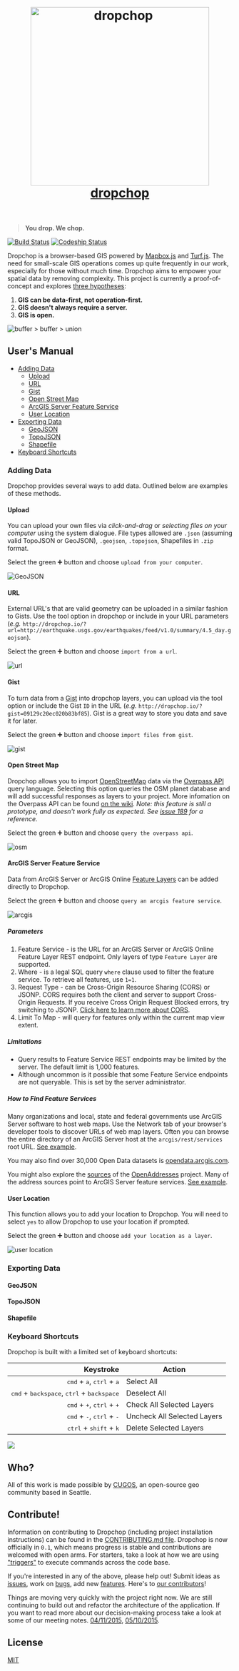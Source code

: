 <h1 align="center">
  <br>
  <img width="400" src="https://rawgit.com/cugos/dropchop/master/assets/drop-n-chop-logo.png" alt="dropchop">
  <br>
  <a href="http://dropchop.io">dropchop</a>
  <br>
  <br>
</h1>

> **You drop. We chop.**

[![Build Status][travis-image]][travis-url]
[![Codeship Status][codeship-image]][codeship-url]

[travis-image]: https://img.shields.io/travis/cugos/dropchop/master.svg?style=flat-square&label=travis
[travis-url]: https://travis-ci.org/cugos/dropchop
[codeship-image]: https://img.shields.io/codeship/5371c9b0-02a9-0133-3603-2eafb47e949a/master.svg?style=flat-square&label=codeship
[codeship-url]: https://codeship.com/projects/88973

Dropchop is a browser-based GIS powered by [Mapbox.js](http://mapbox.com/mapbox.js) and [Turf.js](http://turfjs.org). The need for small-scale GIS operations comes up quite frequently in our work, especially for those without much time. Dropchop aims to empower your spatial data by removing complexity. This project is currently a proof-of-concept and explores [three hypotheses](https://github.com/cugos/dropchop/wiki/Dropchop-Inspiration):

1. **GIS can be data-first, not operation-first.**
2. **GIS doesn't always require a server.**
3. **GIS is open.**

![buffer > buffer > union](assets/dropchop-0.1.0-readme.gif)

## User's Manual

* [Adding Data](#adding-data)
    * [Upload](#upload)
    * [URL](#url)
    * [Gist](#gist)
    * [Open Street Map](#open-street-map)
    * [ArcGIS Server Feature Service](#arcgis-server-feature-service)
    * [User Location](#user-location)
* [Exporting Data](#exporting-data)
    * [GeoJSON](#geojson)
    * [TopoJSON](#topojson)
    * [Shapefile](#shapefile)
* [Keyboard Shortcuts](#keyboard-shortcuts)

### Adding Data

Dropchop provides several ways to add data. Outlined below are examples of these methods.

#### Upload

You can upload your own files via *click-and-drag* or *selecting files on your computer* using the system dialogue. File types allowed are `.json` (assuming valid TopoJSON or GeoJSON), `.geojson`, `.topojson`, Shapefiles in `.zip` format.

Select the green :heavy_plus_sign: button and choose `upload from your computer`.

![GeoJSON](assets/dc-readme-add-geojson.gif)

#### URL

External URL's that are valid geometry can be uploaded in a similar fashion to Gists. Use the tool option in dropchop or include in your URL parameters (_e.g._ `http://dropchop.io/?url=http://earthquake.usgs.gov/earthquakes/feed/v1.0/summary/4.5_day.geojson`).

Select the green :heavy_plus_sign: button and choose `import from a url`.

  ![url](assets/dc-readme-add-url.gif)

#### Gist

To turn data from a [Gist](http://gist.github.com/) into dropchop layers, you can upload via the tool option or include the Gist `ID` in the URL (_e.g._ `http://dropchop.io/?gist=09129c20ec020b83bf85`). Gist is a great way to store you data and save it for later.

Select the green :heavy_plus_sign: button and choose `import files from gist`.

![gist](assets/dc-readme-add-gist.gif)

#### Open Street Map

Dropchop allows you to import [OpenStreetMap](http://www.openstreetmap.org/) data via the [Overpass API](http://wiki.openstreetmap.org/wiki/Overpass_API) query language. Selecting this option queries the OSM planet database and will add successful responses as layers to your project. More infomation on the Overpass API can be found [on the wiki](http://wiki.openstreetmap.org/wiki/Overpass_API/Language_Guide). *Note: this feature is still a prototype, and doesn't work fully as expected. See [issue 189](https://github.com/cugos/dropchop/issues/189) for a reference.*

Select the green :heavy_plus_sign: button and choose `query the overpass api`.

![osm](assets/dc-readme-add-overpass.gif)

#### ArcGIS Server Feature Service
Data from ArcGIS Server or ArcGIS Online [Feature Layers](http://resources.arcgis.com/en/help/arcgis-rest-api/#/Layer_Table/02r3000000zr000000/) can be added directly to Dropchop.

Select the green :heavy_plus_sign: button and choose `query an arcgis feature service`.

![arcgis](assets/dc-readme-add-arcgis.gif)

##### Parameters
1. Feature Service - is the URL for an ArcGIS Server or ArcGIS Online Feature Layer REST endpoint. Only layers of type `Feature Layer` are supported.
2. Where - is a legal SQL query `where` clause used to filter the feature service. To retrieve all features, use `1=1`.
3. Request Type - can be Cross-Origin Resource Sharing (CORS) or JSONP. CORS requires both the client and server to support Cross-Origin Requests. If you receive Cross Origin Request Blocked errors, try switching to JSONP. [Click here to learn more about CORS](http://enable-cors.org/).
4. Limit To Map - will query for features only within the current map view extent.

##### Limitations
* Query results to Feature Service REST endpoints may be limited by the server. The default limit is 1,000 features.
* Although uncommon is it possible that some Feature Service endpoints are not queryable. This is set by the server administrator.

##### How to Find Feature Services
Many organizations and local, state and federal governments use ArcGIS Server software to host web maps. Use the Network tab of your browser's developer tools to discover URLs of web map layers. Often you can browse the entire directory of an ArcGIS Server host at the `arcgis/rest/services` root URL. [See example](http://sampleserver6.arcgisonline.com/arcgis/rest/services).

You may also find over 30,000 Open Data datasets is [opendata.arcgis.com](http://opendata.arcgis.com).

You might also explore the [sources](https://github.com/openaddresses/openaddresses/tree/master/sources) of the [OpenAddresses](http://openaddresses.io/) project. Many of the address sources point to ArcGIS Server feature services. [See example](https://github.com/openaddresses/openaddresses/blob/master/sources/us/wa/san_juan.json#L12).

#### User Location
This function allows you to add your location to Dropchop. You will need to select `yes` to allow Dropchop to use your location if prompted.

Select the green :heavy_plus_sign: button and choose `add your location as a layer`.

  ![user location](assets/dc-readme-add-location.gif)

### Exporting Data

#### GeoJSON

#### TopoJSON

#### Shapefile

### Keyboard Shortcuts

Dropchop is built with a limited set of keyboard shortcuts:

Keystroke | Action
---: | ---
<kbd>cmd</kbd> + <kbd>a</kbd>, <kbd>ctrl</kbd> + <kbd>a</kbd> | Select All
<kbd>cmd</kbd> + <kbd>backspace</kbd>, <kbd>ctrl</kbd> + <kbd>backspace</kbd> | Deselect All
<kbd>cmd</kbd> + <kbd>+</kbd>, <kbd>ctrl</kbd> + <kbd>+</kbd> | Check All Selected Layers
<kbd>cmd</kbd> + <kbd>-</kbd>, <kbd>ctrl</kbd> + <kbd>-</kbd> | Uncheck All Selected Layers
<kbd>ctrl</kbd> + <kbd>shift</kbd> + <kbd>k</kbd> | Delete Selected Layers

![](assets/readme-keyboard-shortcuts.gif)

## Who?

All of this work is made possible by [CUGOS](http://cugos.org), an open-source geo community based in Seattle.

## Contribute!

Information on contributing to Dropchop (including project installation instructions) can be found in the [CONTRIBUTING.md file](CONTRIBUTING.md). Dropchop is now officially in `0.1`, which means progress is stable and contributions are welcomed with open arms. For starters, take a look at how we are using ["triggers"](CONTRIBUTING.md#triggers) to execute commands across the code base.

If you're interested in any of the above, please help out! Submit ideas as [issues](https://github.com/cugos/dropchop/issues), work on [bugs](https://github.com/cugos/dropchop/labels/bug), add new [features](https://github.com/cugos/dropchop/labels/enhancement). Here's to [our contributors](https://github.com/cugos/dropchop/graphs/contributors)!

Things are moving very quickly with the project right now. We are still continuing to build out and refactor the architecture of the application. If you want to read more about our decision-making process take a look at some of our meeting notes. [04/11/2015](https://github.com/cugos/dropchop/wiki/Meeting-Notes---04-11-2015), [05/10/2015](https://github.com/cugos/dropchop/wiki/Meeting-Notes-05-10-2015).

## License

[MIT](LICENSE.md)
